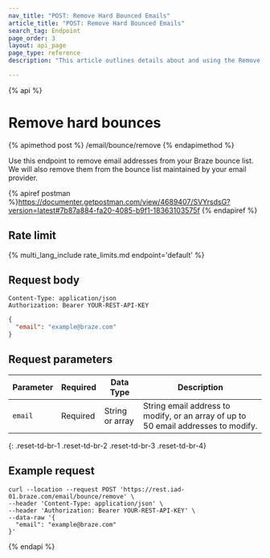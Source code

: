 ```yaml
---
nav_title: "POST: Remove Hard Bounced Emails"
article_title: "POST: Remove Hard Bounced Emails"
search_tag: Endpoint
page_order: 3
layout: api_page
page_type: reference
description: "This article outlines details about and using the Remove Hard Bounced Email Addresses Braze endpoint."

---
```

{% api %}
# Remove hard bounces
{% apimethod post %}
/email/bounce/remove
{% endapimethod %}

Use this endpoint to remove email addresses from your Braze bounce list. We will also remove them from the bounce list maintained by your email provider.

{% apiref postman %}https://documenter.getpostman.com/view/4689407/SVYrsdsG?version=latest#7b87a884-fa20-4085-b9f1-18363103575f {% endapiref %}

## Rate limit

{% multi_lang_include rate_limits.md endpoint='default' %}

## Request body

```
Content-Type: application/json
Authorization: Bearer YOUR-REST-API-KEY
```

```json
{
  "email": "example@braze.com"
}
```

## Request parameters

| Parameter | Required | Data Type | Description |
| ----------|-----------| ---------|------ |
| `email` | Required | String or array | String email address to modify, or an array of up to 50 email addresses to modify. |
{: .reset-td-br-1 .reset-td-br-2 .reset-td-br-3  .reset-td-br-4}

## Example request
```
curl --location --request POST 'https://rest.iad-01.braze.com/email/bounce/remove' \
--header 'Content-Type: application/json' \
--header 'Authorization: Bearer YOUR-REST-API-KEY' \
--data-raw '{
  "email": "example@braze.com"
}'
```

{% endapi %}

